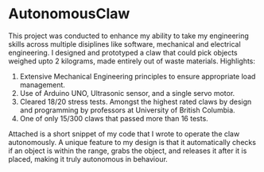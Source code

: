 # AutonomousClaw
This project was conducted to enhance my ability to take my engineering skills across multiple disiplines like software, mechanical and electrical engineering. I designed and prototyped a claw that could pick objects weighed upto 2 kilograms, made entirely out of waste materials. Highlights:
1. Extensive Mechanical Engineering principles to ensure appropriate load management. 
2. Use of Arduino UNO, Ultrasonic sensor, and a single servo motor. 
3. Cleared 18/20 stress tests. Amongst the highest rated claws by design and programming by professors at University of British Columbia. 
4. One of only 15/300 claws that passed more than 16 tests. 

Attached is a short snippet of my code that I wrote to operate the claw autonomously. A unique feature to my design is that it automatically checks if an object is within the range, grabs the object, and releases it after it is placed, making it truly autonomous in behaviour. 
